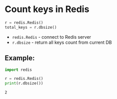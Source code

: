 # Count keys in Redis

```python
r = redis.Redis()
total_keys = r.dbsize()
```

- `redis.Redis` - connect to Redis server
- `r.dbsize` - return all keys count from current DB

## Example: 
```python
import redis

r = redis.Redis()
print(r.dbsize())
```
```
2

```

